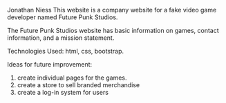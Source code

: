 Jonathan Niess 
This website is a company website for a fake video game developer named Future Punk Studios.

The Future Punk Studios website has basic information on games, contact information, and a mission statement.

Technologies Used: html, css, bootstrap.

Ideas for future improvement: 
1. create individual pages for the games.
2. create a store to sell branded merchandise
3. create a log-in system for users